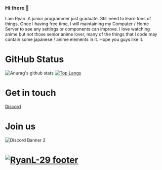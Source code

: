 ### Hi there 👋

I am Ryan. A junior programmer just graduate. Still need to learn tons of things. Once I having free time, I will maintaining my Computer / Home Server to see any settings or components can improve. I love watching anime but not those senior anime lover, many of the things that I code may contain some japanese / anime elements in it. Hope you guys like it. 

# GitHub Status
![Anurag's github stats](https://github-readme-stats.vercel.app/api?username=RyanL-29&show_icons=true&theme=tokyonight) 
[![Top Langs](https://github-readme-stats.vercel.app/api/top-langs/?username=RyanL-29&layout=compact)](https://github.com/anuraghazra/github-readme-stats)

# Get in touch
[Discord](https://discordapp.com/users/195530162769494016)


# Join us
![Discord Banner 2](https://discordapp.com/api/guilds/195531567018278913/widget.png?style=banner2)

# [![RyanL-29 footer](https://user-images.githubusercontent.com/48479346/127091749-b7125235-ec58-4c42-9527-995f3ae85681.gif)](https://github.com/RyanL-29)
<!--
**RyanL-29/RyanL-29** is a ✨ _special_ ✨ repository because its `README.md` (this file) appears on your GitHub profile.

Here are some ideas to get you started:

- 🔭 I’m currently working on ...
- 🌱 I’m currently learning ...
- 👯 I’m looking to collaborate on ...
- 🤔 I’m looking for help with ...
- 💬 Ask me about ...
- 📫 How to reach me: ...
- 😄 Pronouns: ...
- ⚡ Fun fact: ...
-->
